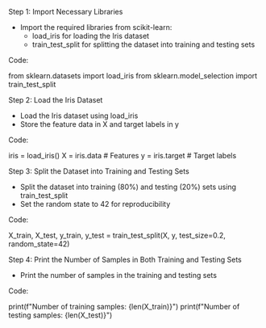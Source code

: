 Step 1: Import Necessary Libraries

- Import the required libraries from scikit-learn:
    - load_iris for loading the Iris dataset
    - train_test_split for splitting the dataset into training and testing sets

Code:

from sklearn.datasets import load_iris
from sklearn.model_selection import train_test_split


Step 2: Load the Iris Dataset

- Load the Iris dataset using load_iris
- Store the feature data in X and target labels in y

Code:

iris = load_iris()
X = iris.data  # Features
y = iris.target  # Target labels


Step 3: Split the Dataset into Training and Testing Sets

- Split the dataset into training (80%) and testing (20%) sets using train_test_split
- Set the random state to 42 for reproducibility

Code:

X_train, X_test, y_train, y_test = train_test_split(X, y, test_size=0.2, random_state=42)


Step 4: Print the Number of Samples in Both Training and Testing Sets

- Print the number of samples in the training and testing sets

Code:

print(f"Number of training samples: {len(X_train)}")
print(f"Number of testing samples: {len(X_test)}")
